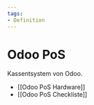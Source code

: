 ```yaml
---
tags:
- Definition
---
```

# Odoo PoS

Kassentsystem von Odoo.

* [[Odoo PoS Hardware]]
* [[Odoo PoS Checkliste]]